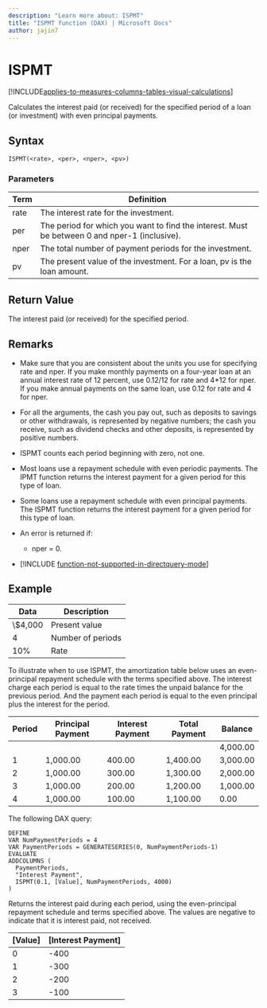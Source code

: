 ```yaml
---
description: "Learn more about: ISPMT"
title: "ISPMT function (DAX) | Microsoft Docs"
author: jajin7
---
```


# ISPMT

[!INCLUDE[applies-to-measures-columns-tables-visual-calculations](includes/applies-to-measures-columns-tables-visual-calculations.md)]

Calculates the interest paid (or received) for the specified period of a loan (or investment) with even principal payments.

## Syntax

```dax
ISPMT(<rate>, <per>, <nper>, <pv>)
```

### Parameters

|Term|Definition|  
|--------|--------------|  
|rate|The interest rate for the investment.|
|per|The period for which you want to find the interest. Must be between 0 and nper-1 (inclusive).|
|nper|The total number of payment periods for the investment.|
|pv|The present value of the investment. For a loan, pv is the loan amount.|

## Return Value

The interest paid (or received) for the specified period.

## Remarks

- Make sure that you are consistent about the units you use for specifying rate and nper. If you make monthly payments on a four-year loan at an annual interest rate of 12 percent, use 0.12/12 for rate and 4*12 for nper. If you make annual payments on the same loan, use 0.12 for rate and 4 for nper.

- For all the arguments, the cash you pay out, such as deposits to savings or other withdrawals, is represented by negative numbers; the cash you receive, such as dividend checks and other deposits, is represented by positive numbers.

- ISPMT counts each period beginning with zero, not one.

- Most loans use a repayment schedule with even periodic payments. The IPMT function returns the interest payment for a given period for this type of loan.

- Some loans use a repayment schedule with even principal payments. The ISPMT function returns the interest payment for a given period for this type of loan.

- An error is returned if:
  - nper = 0.

- [!INCLUDE [function-not-supported-in-directquery-mode](includes/function-not-supported-in-directquery-mode.md)]

## Example

| **Data** | **Description**   |
| -------- | ----------------- |
| \\$4,000   | Present value     |
| 4        | Number of periods |
| 10%      | Rate              |

To illustrate when to use ISPMT, the amortization table below uses an even-principal repayment schedule with the terms specified above. The interest charge each period is equal to the rate times the unpaid balance for the previous period. And the payment each period is equal to the even principal plus the interest for the period.

| Period | Principal Payment | Interest Payment | Total Payment | Balance  |
| ------ | ----------------- | ---------------- | ------------- | -------- |
|        |                   |                  |               | 4,000.00 |
| 1      | 1,000.00          | 400.00           | 1,400.00      | 3,000.00 |
| 2      | 1,000.00          | 300.00           | 1,300.00      | 2,000.00 |
| 3      | 1,000.00          | 200.00           | 1,200.00      | 1,000.00 |
| 4      | 1,000.00          | 100.00           | 1,100.00      | 0.00     |

The following DAX query:

```dax
DEFINE
VAR NumPaymentPeriods = 4
VAR PaymentPeriods = GENERATESERIES(0, NumPaymentPeriods-1)
EVALUATE
ADDCOLUMNS (
  PaymentPeriods,
  "Interest Payment",
  ISPMT(0.1, [Value], NumPaymentPeriods, 4000)
)
```

Returns the interest paid during each period, using the even-principal repayment schedule and terms specified above. The values are negative to indicate that it is interest paid, not received.

| **[Value]** | **[Interest Payment]** |
| ------------- | ------------------------ |
| 0             | -400                    |
| 1             | -300                    |
| 2             | -200                    |
| 3             | -100                    |
